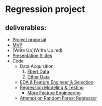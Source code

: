 # Regression project

## deliverables:

- [Project proposal](https://github.com/crystal-ctrl/regression_project/blob/main/Project%20Proposal.md)
- [MVP](MVP.md)
- [Write Up](Write Up.md)
- [Presentation Slides](https://github.com/crystal-ctrl/regression_project/blob/ba6607148f5924f74489de0370b86f1fb76d835d/Regression%20Presentation.pdf)
- Code
  - Data Acquisition
    1. [Ebert Data](https://github.com/crystal-ctrl/regression_project/blob/ba6607148f5924f74489de0370b86f1fb76d835d/1A_Data%20Acquisition%20(Ebert%20Data%20Scraping%20&%20Cleaning).ipynb)
    2. [Other Data](https://github.com/crystal-ctrl/regression_project/blob/ba6607148f5924f74489de0370b86f1fb76d835d/1B_More%20Data%20Acquisition%20and%20Cleaning.ipynb)
  - [EDA & Feature Engineer & Selection](https://github.com/crystal-ctrl/regression_project/blob/ba6607148f5924f74489de0370b86f1fb76d835d/2_EDA%20&%20FE%20and%20Selection.ipynb)
  - [Regression Modeling & Testing](https://github.com/crystal-ctrl/regression_project/blob/ba6607148f5924f74489de0370b86f1fb76d835d/3_Modeling_&_Testing.ipynb)
    - [More Feature Engineering](https://github.com/crystal-ctrl/regression_project/blob/ba6607148f5924f74489de0370b86f1fb76d835d/3a_More%20FE%20and%20Selection.ipynb)
  - [Attempt on Random Forest Regressor](https://github.com/crystal-ctrl/regression_project/blob/ba6607148f5924f74489de0370b86f1fb76d835d/4_Random%20Forest%20Regressor%20Attempt.ipynb)
